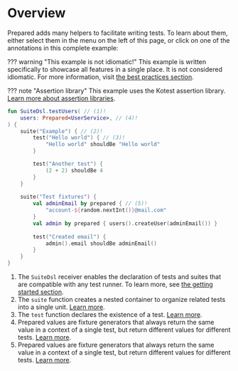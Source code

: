 # Overview

Prepared adds many helpers to facilitate writing tests. To learn about them, either select them in the menu on the left of this page, or click on one of the annotations in this complete example:

??? warning "This example is not idiomatic!"
    This example is written specifically to showcase all features in a single place. It is not considered idiomatic.
    For more information, visit [the best practices section](../practices/overview.md).

??? note "Assertion library"
    This example uses the Kotest assertion library.
    [Learn more about assertion libraries](../tutorials/getting-started.md#assertion-libraries).

```kotlin
fun SuiteDsl.testUsers( // (1)!
	users: Prepared<UserService>, // (4)!
) {
	suite("Example") { // (2)!
		test("Hello world") { // (3)!
			"Hello world" shouldBe "Hello world"
		}

		test("Another test") {
			(2 + 2) shouldBe 4
		}
	}
    
	suite("Test fixtures") {
		val adminEmail by prepared { // (5)!
			"account-${random.nextInt()}@mail.com" 
		}
		val admin by prepared { users().createUser(adminEmail()) }
        
		test("Created email") {
			admin().email shouldBe adminEmail()
		}
	}
}
```

1. The `SuiteDsl` receiver enables the declaration of tests and suites that are compatible with any test runner.
   To learn more, see [the getting started section](../tutorials/getting-started.md#test-runners).
2. The `suite` function creates a nested container to organize related tests into a single unit.
   [Learn more](https://opensavvy.gitlab.io/groundwork/prepared/api-docs/suite/opensavvy.prepared.suite/-suite-dsl/suite.html).
3. The `test` function declares the existence of a test.
   [Learn more](https://opensavvy.gitlab.io/groundwork/prepared/api-docs/suite/opensavvy.prepared.suite/-suite-dsl/test.html).
4. Prepared values are fixture generators that always return the same value in a context of a single test, but return different values for different tests.
   [Learn more](prepared-values.md).
5. Prepared values are fixture generators that always return the same value in a context of a single test, but return different values for different tests.
   [Learn more](prepared-values.md).
